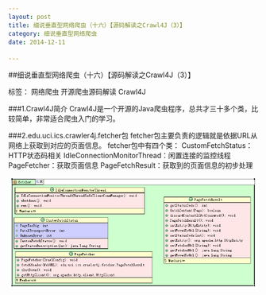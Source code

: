 ```yaml
---
layout: post
title: 细说垂直型网络爬虫（十六）【源码解读之Crawl4J（3）】
category: 细说垂直型网络爬虫
date: 2014-12-11

---
```


##细说垂直型网络爬虫（十六）【源码解读之Crawl4J（3）】

标签： 网络爬虫 开源爬虫源码解读 Crawl4J

###1.Crawl4J简介
Crawl4J是一个开源的Java爬虫程序，总共才三十多个类，比较简单，非常适合爬虫入门的学习。

<!-- more -->

###2.edu.uci.ics.crawler4j.fetcher包
fetcher包主要负责的逻辑就是依据URL从网络上获取到对应的页面信息。
fetcher包中有四个类：
CustomFetchStatus：HTTP状态码相关
IdleConnectionMonitorThread：闲置连接的监控线程
PageFetcher：获取页面信息
PageFetchResult：获取到的页面信息的初步处理

![开源爬虫Crawl4J的Crawler包](/res/img/blogimg/2014121103.png)












